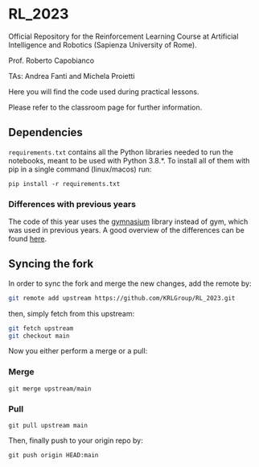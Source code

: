 # RL_2023

Official Repository for the Reinforcement Learning Course at Artificial Intelligence and Robotics (Sapienza University of Rome).

Prof. Roberto Capobianco

TAs: Andrea Fanti and Michela Proietti

Here you will find the code used during practical lessons.

Please refer to the classroom page for further information.

## Dependencies

`requirements.txt` contains all the Python libraries needed to run the
notebooks, meant to be used with Python 3.8.*. To install all of them
with pip in a single command (linux/macos) run:

`pip install -r requirements.txt`

### Differences with previous years

The code of this year uses the
[gymnasium](https://gymnasium.farama.org/) library instead of gym, which
was used in previous years. A good overview of the differences can be
found [here](https://gymnasium.farama.org/content/migration-guide/).


## Syncing the fork
In order to sync the fork and merge the new changes, add the remote by:
```bash
git remote add upstream https://github.com/KRLGroup/RL_2023.git
```
then, simply fetch from this upstream:
```bash
git fetch upstream
git checkout main
```
Now you either perform a merge or a pull:
### Merge
```
git merge upstream/main
```
### Pull
```
git pull upstream main
```
Then, finally push to your origin repo by:
```
git push origin HEAD:main
```
